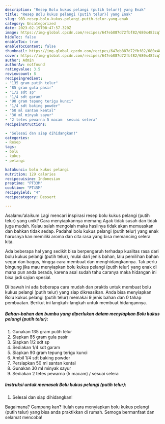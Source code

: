```yaml
---
description: "Resep Bolu kukus pelangi (putih telur){ yang Enak"
title: "Resep Bolu kukus pelangi (putih telur){ yang Enak"
slug: 983-resep-bolu-kukus-pelangi-putih-telur-yang-enak
category: Uncategorized
date: 2023-02-19T08:47:57.320Z
image: https://img-global.cpcdn.com/recipes/647eb887d72fbf82/680x482cq70/bolu-kukus-pelangi-putih-telur-foto-resep-utama.jpg
hideToc: false
enableToc: true
enableTocContent: false
thumbnail: https://img-global.cpcdn.com/recipes/647eb887d72fbf82/680x482cq70/bolu-kukus-pelangi-putih-telur-foto-resep-utama.jpg
cover: https://img-global.cpcdn.com/recipes/647eb887d72fbf82/680x482cq70/bolu-kukus-pelangi-putih-telur-foto-resep-utama.jpg
author: Admin
authorAv: notfound
ratingvalue: 3.5
reviewcount: 8
recipeingredient:
- "135 gram putih telur"
- "85 gram gula pasir"
- "1/2 sdt sp"
- "1/4 sdt garam"
- "90 gram tepung terigu kunci"
- "1/4 sdt baking powder"
- "50 ml santan kental"
- "30 ml minyak sayur"
- "2 tetes pewarna 5 macam  sesuai selera"
recipeinstructions:

- "Selesai dan siap dihidangkan!"
categories:
- Resep
tags:
- bolu
- kukus
- pelangi

katakunci: bolu kukus pelangi 
nutrition: 129 calories
recipecuisine: Indonesian
preptime: "PT33M"
cooktime: "PT45M"
recipeyield: "4"
recipecategory: Dessert

---
```



Asalamu'alaikum Lagi mencari inspirasi resep bolu kukus pelangi (putih telur) yang unik? Cara menyiapkannya memang Agak tidak susah dan tidak juga mudah. Kalau salah mengolah maka hasilnya tidak akan memuaskan dan bahkan tidak sedap. Padahal bolu kukus pelangi (putih telur) yang enak harusnya kan memiliki aroma dan cita rasa yang bisa memancing selera kita.


Ada beberapa hal yang sedikit bisa berpengaruh terhadap kualitas rasa dari bolu kukus pelangi (putih telur), mulai dari jenis bahan, lalu pemilihan bahan segar dan bagus, hingga cara membuat dan menghidangkannya. Tak perlu bingung jika mau menyiapkan bolu kukus pelangi (putih telur) yang enak di mana pun anda berada, karena asal sudah tahu caranya maka hidangan ini bisa jadi sajian spesial.




Di bawah ini ada beberapa cara mudah dan praktis untuk membuat bolu kukus pelangi (putih telur) yang siap dikreasikan. Anda bisa menyiapkan Bolu kukus pelangi (putih telur) memakai 9 jenis bahan dan 0 tahap pembuatan. Berikut ini langkah-langkah untuk membuat hidangannya.

<!--inarticleads1-->

##### Bahan-bahan dan bumbu yang diperlukan dalam menyiapkan Bolu kukus pelangi (putih telur):

1. Gunakan 135 gram putih telur
1. Siapkan 85 gram gula pasir
1. Siapkan 1/2 sdt sp
1. Sediakan 1/4 sdt garam
1. Siapkan 90 gram tepung terigu kunci
1. Ambil 1/4 sdt baking powder
1. Persiapkan 50 ml santan kental
1. Gunakan 30 ml minyak sayur
1. Sediakan 2 tetes pewarna (5 macam) / sesuai selera




<!--inarticleads2-->

##### Instruksi untuk memasak Bolu kukus pelangi (putih telur):


1. Selesai dan siap dihidangkan!



Bagaimana? Gampang kan? Itulah cara menyiapkan bolu kukus pelangi (putih telur) yang bisa anda praktikkan di rumah. Semoga bermanfaat dan selamat mencoba!
